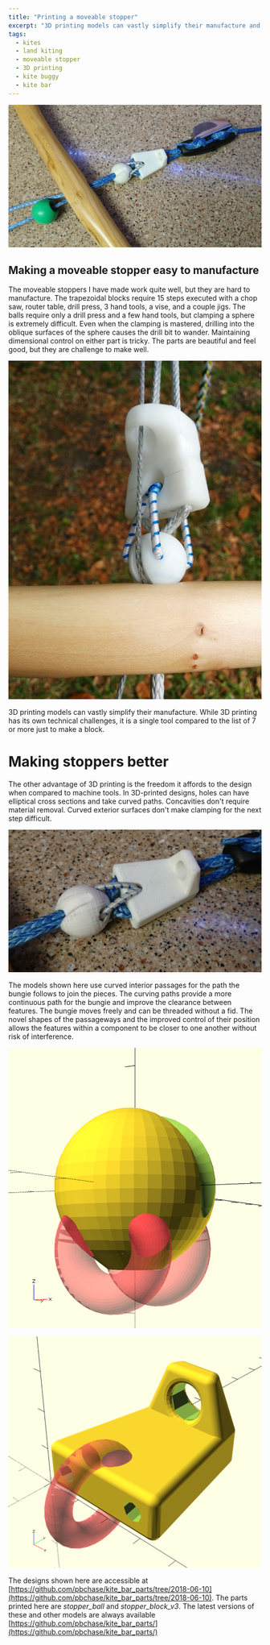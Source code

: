 ```yaml
---
title: "Printing a moveable stopper"
excerpt: "3D printing models can vastly simplify their manufacture and allow more functional designs."
tags:
  - kites
  - land kiting
  - moveable stopper
  - 3D printing
  - kite buggy
  - kite bar
---
```


![](/images/DSC_0192.jpg "A moveable stopper in a mockup with a trim line, cleat and bar")

## Making a moveable stopper easy to manufacture

The moveable stoppers I have made work quite well, but they are hard to manufacture. The trapezoidal blocks require 15 steps executed with a chop saw, router table, drill press, 3 hand tools, a vise, and a couple jigs. The balls require only a drill press and a few hand tools, but clamping a sphere is extremely difficult. Even when the clamping is mastered, drilling into the oblique surfaces of the sphere causes the drill bit to wander. Maintaining dimensional control on either part is tricky. The parts are beautiful and feel good, but they are challenge to make well.

![](/images/IMG_20160417_084938.jpg "A machined stopper block and ball assembled and installed in a bar")

3D printing models can vastly simplify their manufacture. While 3D printing has its own technical challenges, it is a single tool compared to the list of 7 or more just to make a block. 

# Making stoppers better

The other advantage of 3D printing is the freedom it affords to the design when compared to machine tools. In 3D-printed designs, holes can have elliptical cross sections and take curved paths. Concavities don't require material removal. Curved exterior surfaces don't make clamping for the next step difficult. 

![](/images/DSC_0194.jpg "Block and ball assembled with trim line installed. Flag line is not installed.")

The models shown here use curved interior passages for the path the bungie follows to join the pieces. The curving paths provide a more continuous path for the bungie and improve the clearance between features. The bungie moves freely and can be threaded without a fid. The novel shapes of the passageways and the improved control of their position allows the features within a component to be closer to one another without risk of interference.

![](/images/stopper_ball_with_toroidal_paths_for_bungie.png "Toruses define the paths for the bungies within the ball")

![](/images/stopper_block_v3_bungie_path.png "A torus defines the bungie path in the block")

The designs shown here are accessible at [https://github.com/pbchase/kite_bar_parts/tree/2018-06-10](https://github.com/pbchase/kite_bar_parts/tree/2018-06-10). The parts printed here are _stopper\_ball_ and _stopper\_block\_v3_. The latest versions of these and other models are always available [https://github.com/pbchase/kite_bar_parts/](https://github.com/pbchase/kite_bar_parts/)
